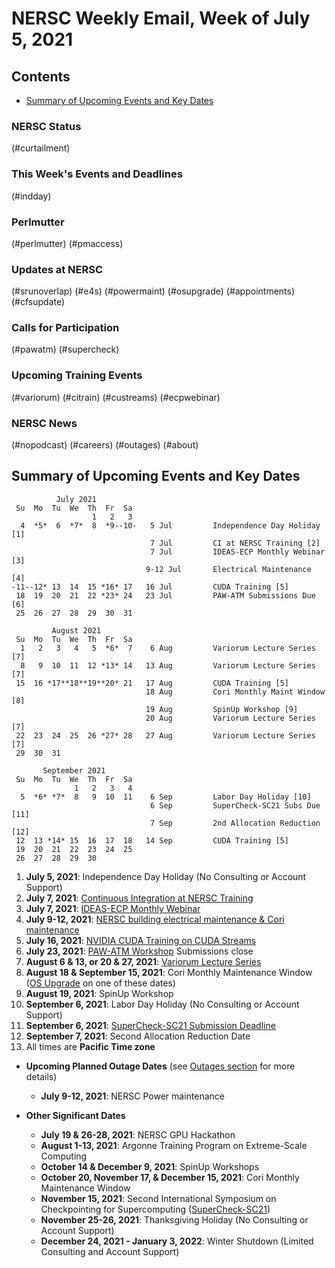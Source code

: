 # NERSC Weekly Email, Week of July 5, 2021 <a name="top"></a> #

## Contents ## 

- [Summary of Upcoming Events and Key Dates](#dates)

### NERSC Status

(#curtailment)

### This Week's Events and Deadlines

(#indday)

### Perlmutter

(#perlmutter)
(#pmaccess)

### Updates at NERSC 

(#srunoverlap)
(#e4s)
(#powermaint)
(#osupgrade)
(#appointments)
(#cfsupdate)

### Calls for Participation

(#pawatm)
(#supercheck)

### Upcoming Training Events 

(#variorum)
(#citrain)
(#custreams)
(#ecpwebinar)

### NERSC News 

(#nopodcast)
(#careers)
(#outages)
(#about)

## Summary of Upcoming Events and Key Dates <a name="dates"/></a> ##

              July 2021
     Su  Mo  Tu  We  Th  Fr  Sa
                      1   2   3
      4  *5*  6  *7*  8  *9--10-   5 Jul         Independence Day Holiday [1]
                                   7 Jul         CI at NERSC Training [2]
                                   7 Jul         IDEAS-ECP Monthly Webinar [3]
                                  9-12 Jul       Electrical Maintenance [4]
    -11--12* 13  14  15 *16* 17   16 Jul         CUDA Training [5]
     18  19  20  21  22 *23* 24   23 Jul         PAW-ATM Submissions Due [6]
     25  26  27  28  29  30  31

             August 2021
     Su  Mo  Tu  We  Th  Fr  Sa
      1   2   3   4   5  *6*  7    6 Aug         Variorum Lecture Series [7]
      8   9  10  11  12 *13* 14   13 Aug         Variorum Lecture Series [7]
     15  16 *17**18**19**20* 21   17 Aug         CUDA Training [5]
                                  18 Aug         Cori Monthly Maint Window [8]
                                  19 Aug         SpinUp Workshop [9]
                                  20 Aug         Variorum Lecture Series [7]
     22  23  24  25  26 *27* 28   27 Aug         Variorum Lecture Series [7]
     29  30  31

           September 2021
     Su  Mo  Tu  We  Th  Fr  Sa
                  1   2   3   4
      5  *6* *7*  8   9  10  11    6 Sep         Labor Day Holiday [10]
                                   6 Sep         SuperCheck-SC21 Subs Due [11]
                                   7 Sep         2nd Allocation Reduction [12]
     12  13 *14* 15  16  17  18   14 Sep         CUDA Training [5]
     19  20  21  22  23  24  25
     26  27  28  29  30

1. **July 5, 2021**: Independence Day Holiday (No Consulting or Account Support)
2. **July 7, 2021**: [Continuous Integration at NERSC Training](#citrain)
3. **July 7, 2021**: [IDEAS-ECP Monthly Webinar](#ecpwebinar)
4. **July 9-12, 2021**: [NERSC building electrical maintenance & Cori maintenance](#powermaint)
5. **July 16, 2021**: [NVIDIA CUDA Training on CUDA Streams](#custreams)
6. **July 23, 2021**: [PAW-ATM Workshop](#pawatm) Submissions close
7. **August 6 & 13, or 20 & 27, 2021**: [Variorum Lecture Series](#variorum)
8. **August 18 & September 15, 2021**: Cori Monthly Maintenance Window ([OS Upgrade](#osupgrade) on one of these dates)
9. **August 19, 2021**: SpinUp Workshop
10. **September 6, 2021**: Labor Day Holiday (No Consulting or Account Support)
11. **September 6, 2021**: [SuperCheck-SC21 Submission Deadline](#supercheck)
12. **September 7, 2021**: Second Allocation Reduction Date
13. All times are **Pacific Time zone**

- **Upcoming Planned Outage Dates** (see [Outages section](#outages) for more 
details)
    - **July 9-12, 2021**: NERSC Power maintenance

- **Other Significant Dates**
    - **July 19 & 26-28, 2021**: NERSC GPU Hackathon
    - **August 1-13, 2021**: Argonne Training Program on Extreme-Scale Computing
    - **October 14 & December 9, 2021**: SpinUp Workshops
    - **October 20, November 17, & December 15, 2021**: Cori Monthly Maintenance Window
    - **November 15, 2021**: Second International Symposium on Checkpointing for Supercomputing ([SuperCheck-SC21](https://supercheck.lbl.gov/supercheck-sc21))
    - **November 25-26, 2021**: Thanksgiving Holiday (No Consulting or Account Support)
    - **December 24, 2021 - January 3, 2022**: Winter Shutdown (Limited Consulting and Account Support)

